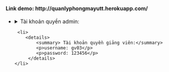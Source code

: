 <h4>Link demo: http://quanlyphongmayutt.herokuapp.com/</h4>
<ul>
    <li> 
        <details>
            <summary>Tài khoản quyền admin:</summary>
            <p>username: superadmin</p>
            <p>password: 1234567</p>
         </details>
    </li>
    
     <li> 
        <details>
            <summary> Tài khoản quyền giảng viên:</summary>
            <p>username: gv03</p>
            <p>password: 123456</p>
         </details>
    </li>
</ul>
